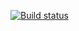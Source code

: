 [![Build status](https://ci.appveyor.com/api/projects/status/7avbwco0m12bclci?svg=true)](https://ci.appveyor.com/project/avegaraju/codecatalog-ddd-samples)
